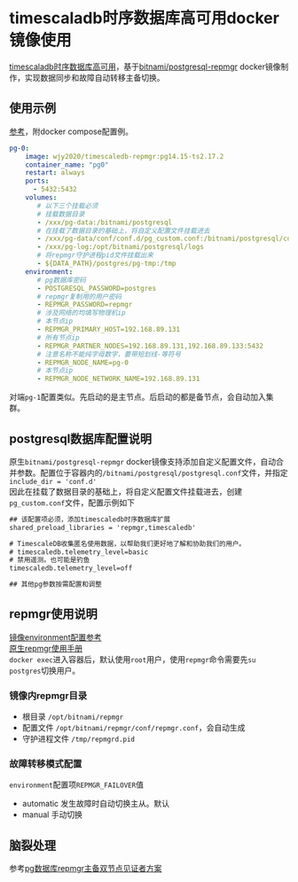 # timescaladb时序数据库高可用docker镜像使用
[timescaladb时序数据库高可用](https://hub.docker.com/r/wjy2020/timescaledb-repmgr)，基于[bitnami/postgresql-repmgr](https://hub.docker.com/r/bitnami/postgresql-repmgr) docker镜像制作，实现数据同步和故障自动转移主备切换。

## 使用示例
[参考](https://github.com/bitnami/containers/tree/main/bitnami/postgresql-repmgr)，附docker compose配置例。
```yml
pg-0:
    image: wjy2020/timescaledb-repmgr:pg14.15-ts2.17.2
    container_name: "pg0"
    restart: always
    ports:
      - 5432:5432
    volumes:
       # 以下三个挂载必须
       # 挂载数据目录
       - /xxx/pg-data:/bitnami/postgresql
       # 在挂载了数据目录的基础上，将自定义配置文件挂载进去
       - /xxx/pg-data/conf/conf.d/pg_custom.conf:/bitnami/postgresql/conf/conf.d/pg_custom.conf
       - /xxx/pg-log:/opt/bitnami/postgresql/logs
       # 将repmgr守护进程pid文件挂载出来
       - ${DATA_PATH}/postgres/pg-tmp:/tmp
    environment:
       # pg数据库密码
       - POSTGRESQL_PASSWORD=postgres
       # repmgr复制用的用户密码
       - REPMGR_PASSWORD=repmgr
       # 涉及网络的均填写物理机ip
       # 本节点ip
       - REPMGR_PRIMARY_HOST=192.168.89.131
       # 所有节点ip
       - REPMGR_PARTNER_NODES=192.168.89.131,192.168.89.133:5432
       # 注意名称不能纯字母数字，要带短划线-等符号
       - REPMGR_NODE_NAME=pg-0
       # 本节点ip
       - REPMGR_NODE_NETWORK_NAME=192.168.89.131
```
对端`pg-1`配置类似。先启动的是主节点。后启动的都是备节点，会自动加入集群。

## postgresql数据库配置说明
原生`bitnami/postgresql-repmgr` docker镜像支持添加自定义配置文件，自动合并参数。配置位于容器内的`/bitnami/postgresql/postgresql.conf`文件，并指定`include_dir = 'conf.d'`   
因此在挂载了数据目录的基础上，将自定义配置文件挂载进去，创建`pg_custom.conf`文件，配置示例如下
```txt
## 该配置项必须，添加timescaledb时序数据库扩展
shared_preload_libraries = 'repmgr,timescaledb'

# TimescaleDB收集匿名使用数据，以帮助我们更好地了解和协助我们的用户。
# timescaledb.telemetry_level=basic
# 禁用遥测。也可能是钓鱼
timescaledb.telemetry_level=off

## 其他pg参数按需配置和调整
```

## repmgr使用说明
[镜像environment配置参考](https://github.com/bitnami/containers/tree/main/bitnami/postgresql-repmgr#environment-variables)   
[原生repmgr使用手册](https://www.repmgr.org/docs/5.5/index.html)   
`docker exec`进入容器后，默认使用`root`用户，使用`repmgr`命令需要先`su postgres`切换用户。

### 镜像内repmgr目录
+ 根目录 `/opt/bitnami/repmgr`
+ 配置文件 `/opt/bitnami/repmgr/conf/repmgr.conf`，会自动生成
+ 守护进程文件 `/tmp/repmgrd.pid`

### 故障转移模式配置
`environment`配置项`REPMGR_FAILOVER`值
+ automatic 发生故障时自动切换主从。默认
+ manual 手动切换

## 脑裂处理
参考[pg数据库repmgr主备双节点见证者方案](https://handsomestwei.github.io/posts/pg%E6%95%B0%E6%8D%AE%E5%BA%93repmgr%E4%B8%BB%E5%A4%87%E5%8F%8C%E8%8A%82%E7%82%B9%E8%A7%81%E8%AF%81%E8%80%85%E6%96%B9%E6%A1%88/)